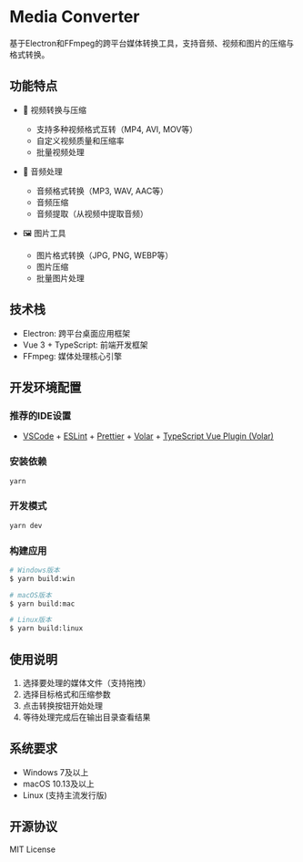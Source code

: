 # Media Converter

基于Electron和FFmpeg的跨平台媒体转换工具，支持音频、视频和图片的压缩与格式转换。

## 功能特点

- 🎥 视频转换与压缩
  - 支持多种视频格式互转（MP4, AVI, MOV等）
  - 自定义视频质量和压缩率
  - 批量视频处理

- 🎵 音频处理
  - 音频格式转换（MP3, WAV, AAC等）
  - 音频压缩
  - 音频提取（从视频中提取音频）

- 🖼️ 图片工具
  - 图片格式转换（JPG, PNG, WEBP等）
  - 图片压缩
  - 批量图片处理

## 技术栈

- Electron: 跨平台桌面应用框架
- Vue 3 + TypeScript: 前端开发框架
- FFmpeg: 媒体处理核心引擎

## 开发环境配置

### 推荐的IDE设置

- [VSCode](https://code.visualstudio.com/) + [ESLint](https://marketplace.visualstudio.com/items?itemName=dbaeumer.vscode-eslint) + [Prettier](https://marketplace.visualstudio.com/items?itemName=esbenp.prettier-vscode) + [Volar](https://marketplace.visualstudio.com/items?itemName=Vue.volar) + [TypeScript Vue Plugin (Volar)](https://marketplace.visualstudio.com/items?itemName=Vue.vscode-typescript-vue-plugin)

### 安装依赖

```bash
yarn
```

### 开发模式

```bash
yarn dev
```

### 构建应用

```bash
# Windows版本
$ yarn build:win

# macOS版本
$ yarn build:mac

# Linux版本
$ yarn build:linux
```

## 使用说明

1. 选择要处理的媒体文件（支持拖拽）
2. 选择目标格式和压缩参数
3. 点击转换按钮开始处理
4. 等待处理完成后在输出目录查看结果

## 系统要求

- Windows 7及以上
- macOS 10.13及以上
- Linux (支持主流发行版)

## 开源协议

MIT License
